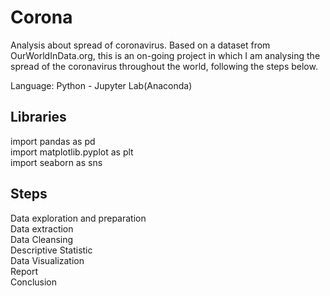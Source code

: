 # Corona
Analysis about spread of coronavirus.
Based on a dataset from OurWorldInData.org, this is an on-going project in which I am analysing the spread of the coronavirus throughout the world,
following the steps below.

Language: Python - Jupyter Lab(Anaconda)

## Libraries
import pandas as pd\
import matplotlib.pyplot as plt\
import seaborn as sns

## Steps
Data exploration and preparation\
Data extraction\
Data Cleansing\
Descriptive Statistic\
Data Visualization\
Report\
Conclusion
